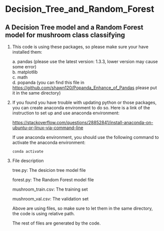 # Decision_Tree_and_Random_Forest
## A Decision Tree model and a Random Forest model for mushroom class classifying
1. This code is using these packages, so please make sure your have installed them:
   
    a. pandas (please use the latest version: 1.3.3, lower version may cause some error)<br/>b. matplotlib<br/>c. math<br/>
    d. popanda (you can find this file in https://github.com/shawn120/Popanda_Enhance_of_Pandas please put it in the same directory)<br/>
    
2. If you found you have trouble with updating python or those packages, you can create anaconda environment to do so. Here is a link of the instruction to set up and use anaconda environment:

    https://stackoverflow.com/questions/28852841/install-anaconda-on-ubuntu-or-linux-via-command-line

    If use anaconda environment, you should use the following command to activate the anaconda environment:
    ```
    conda activate
    ```
    
3. File description

    tree.py: The desicion tree model file
  
    forest.py: The Random Forest model file
  
    mushroom_train.csv: The training set
  
    mushroom_val.csv: The validation set
  
    Above are using files, so make sure to let them in the same directory, the code is using relative path.
  
    The rest of files are generated by the code.